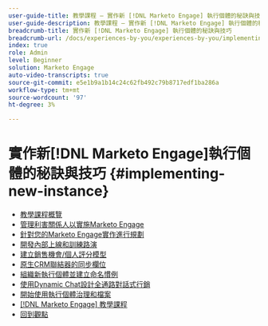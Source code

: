 ```yaml
---
user-guide-title: 教學課程 — 實作新 [!DNL Marketo Engage] 執行個體的秘訣與技巧
user-guide-description: 教學課程 — 實作新 [!DNL Marketo Engage] 執行個體的秘訣與技巧
breadcrumb-title: 實作新 [!DNL Marketo Engage] 執行個體的秘訣與技巧
breadcrumb-url: /docs/experiences-by-you/experiences-by-you/implementing-new-instance/overview
index: true
role: Admin
level: Beginner
solution: Marketo Engage
auto-video-transcripts: true
source-git-commit: e5e1b9a1b14c24c62fb492c79b8717edf1ba286a
workflow-type: tm+mt
source-wordcount: '97'
ht-degree: 3%

---
```



# 實作新[!DNL Marketo Engage]執行個體的秘訣與技巧 {#implementing-new-instance}

+ [教學課程概覽](./overview.md)
+ [管理利害關係人以實施Marketo Engage](./managing-stakeholder-communications.md)
+ [針對您的Marketo Engage實作進行規劃](./planning-for-new-implementation.md)
+ [開發內部上線和訓練路演](./internal-training-roadshow.md)
+ [建立銷售機會/個人評分模型](./building-person-scoring-model.md)
+ [原生CRM聯結器的同步欄位](./syncing-fields-for-crm-integration.md)
+ [組織新執行個體並建立命名慣例](./organizing-new-instance.md)
+ [使用Dynamic Chat設計全通路對話式行銷](./designing-omnichannel-conversational-marketing.md)
+ [開始使用執行個體治理和檔案](./documenting-your-instance.md)
+ [[!DNL Marketo Engage] 教學課程](https://experienceleague.adobe.com/docs/marketo-learn/tutorials/overview.html?lang=zh-Hant)
+ [回到觀點](https://experienceleague.adobe.com/en/perspectives#f-el_product=Marketo%20Engage&amp;aq=((%40el_contenttype%20NOT%20%22Community%7CUser%22)%20AND%20(%40el_contenttype%3D%22perspective%22)))

